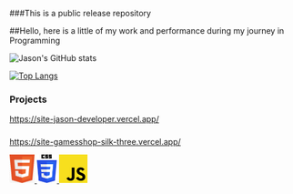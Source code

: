 ###This is a public release repository

##Hello, here is a little of my work and performance during my journey in Programming
  
![Jason's GitHub stats](https://github-readme-stats.vercel.app/api?username=jasonrn36&show_icons=true&theme=tokyonight)
    
    
[![Top Langs](https://github-readme-stats.vercel.app/api/top-langs/?username=jasonrn36&layout=donut-vertical)](https://github.com/anuraghazra/github-readme-stats)
    
### Projects
https://site-jason-developer.vercel.app/
###
https://site-gamesshop-silk-three.vercel.app/
    
<section id="logos">
<a target="_blank" rel="nooperner noreferrer nofollow" href="https://github.com/jasonrn36/site_jason_developer/blob/main/html5-logo.png">
<img height="50" alt="javascript" src="https://github.com/jasonrn36/site_jason_developer/blob/main/html5-logo.png" style="max-width: 100">
</a>
    
    
<a target="_blank" rel="nooperner noreferrer nofollow" href="https://github.com/jasonrn36/site_jason_developer/blob/main/CSS3_logo%20marca.png">
<img height="50" alt="javascript" src="https://github.com/jasonrn36/site_jason_developer/blob/main/CSS3_logo%20marca.png" style="max-width: 100">
</a>
    
    
<a target="_blank" rel="nooperner noreferrer nofollow" href="https://github.com/jasonrn36/site_jason_developer/blob/main/JavaScript_logo_ramalho.png">
<img height="50" alt="javascript" src="https://github.com/jasonrn36/site_jason_developer/blob/main/JavaScript_logo_ramalho.png" style="max-width: 100">
</a>
<section>
</body>
